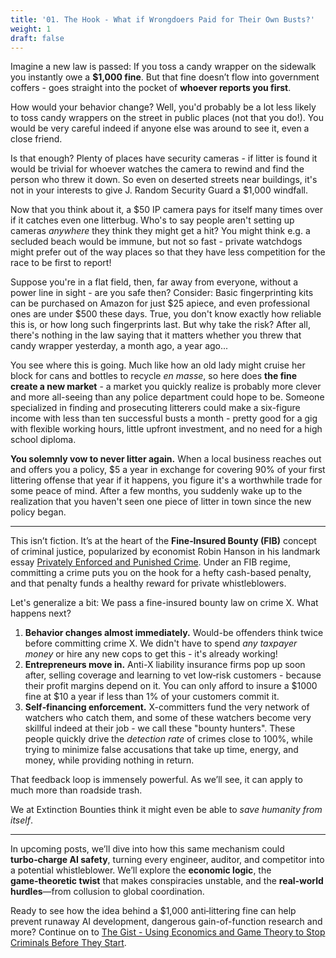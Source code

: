 ```yaml
---
title: '01. The Hook - What if Wrongdoers Paid for Their Own Busts?' 
weight: 1 
draft: false
---
```


Imagine a new law is passed: If you toss a candy wrapper on the sidewalk 
you instantly owe a **$1,000 fine**. But that fine doesn’t flow into 
government coffers - goes
straight into the pocket of **whoever reports you first**.

How would your behavior change? Well, you'd probably be a lot less likely to
toss candy wrappers on the street in public places (not that you do!). 
You would be very careful indeed if anyone else was around to see it, even a 
close friend.

Is that enough? Plenty of places have security cameras - if
litter is found it would be trivial for whoever
watches the camera to rewind and find the person who threw it down. So even on
deserted streets near buildings, it's not in your interests to give 
J. Random Security Guard a $1,000 windfall. 

Now that you think about it,
a $50 IP camera pays for itself many times over if it catches even one 
litterbug. Who's to say people aren't setting up cameras *anywhere*
they think they might get a hit? You might think e.g. a secluded beach
would be immune, but not so fast - private watchdogs might prefer out of the way 
places so that they have less competition for the race to be first to report!

Suppose you're in a flat field, then, far away from everyone, without a
power line in sight - are you safe then? Consider: Basic fingerprinting kits
can be purchased on Amazon for just $25 apiece, and even professional ones are 
under $500 these days. True, you don't know exactly how reliable this is, or
how long such fingerprints last. But why take the risk? After all,
there's nothing in the law saying that it matters 
whether you threw that candy wrapper yesterday, a month ago, a year ago...

You see where this is going. Much like how an old lady might cruise her block
for cans and bottles to recycle *en masse*, so here does **the fine create a 
new market** - a market
you quickly realize is probably more clever and more all-seeing than
any police department could hope to be. Someone specialized in finding and
prosecuting litterers could make a six-figure income with less than ten
successful busts a month - pretty good for a gig with flexible working
hours, little upfront investment, and no need for a high school 
diploma.

**You solemnly vow to never litter again.** When a local business reaches out and
offers you a policy, $5 a year in exchange for covering 90% of your first
littering offense that year if it happens, you figure it's a worthwhile trade
for some peace of mind. After a few months, you suddenly wake up to the
realization that you haven't seen one piece of litter in town since the new 
policy began.

---

This isn’t fiction. 
It’s at the heart of the **Fine‑Insured Bounty (FIB)**
concept of criminal justice, popularized by economist Robin Hanson in his 
landmark essay
[Privately Enforced and Punished Crime](https://www.overcomingbias.com/p/privately-enforced-punished-crimehtml).
Under an FIB regime, committing a crime puts you on the hook for a hefty 
cash-based penalty, and that penalty funds a healthy reward for private 
whistleblowers. 

Let's generalize a bit: We pass a fine-insured bounty law on crime X. 
What happens next?

1. **Behavior changes almost immediately.** Would-be offenders think twice 
   before committing crime X. We didn't have to spend *any taxpayer money* or
   hire any new cops to get this - it's already working!
1. **Entrepreneurs move in.** Anti-X liability insurance firms pop up soon 
   after, selling coverage and learning to vet low‑risk customers - because 
   their profit margins depend on it. You can only afford to insure a $1000 
   fine at $10 a year if less than 1% of your customers commit it.
1. **Self‑financing enforcement.** X-committers fund the very network of watchers
   who catch them, and some of these watchers become very skillful indeed at
   their job - we call these "bounty hunters". These people quickly drive the
   *detection rate* of crimes close to 100%, while trying to minimize false
   accusations that take up time, energy, and money, while providing nothing
   in return.

That feedback loop is immensely powerful. As we’ll see, it can apply to much 
more than roadside trash. 

We at Extinction Bounties think it might even be able to *save humanity from 
itself*.

---

In upcoming posts, we’ll dive into how this same mechanism could **turbo‑charge
AI safety**, turning every engineer, auditor, and competitor into a potential
whistleblower. We’ll explore the **economic logic**, the **game‑theoretic
twist** that makes conspiracies unstable, and the **real‑world hurdles**—from
collusion to global coordination.

Ready to see how the idea behind a $1,000 anti‑littering fine can help prevent
runaway AI development, dangerous gain-of-function research and more? Continue
on to
[The Gist - Using Economics and Game Theory to Stop Criminals Before They Start](/main-sequence/02-the-gist/).
